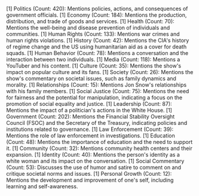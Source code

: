 [1] Politics (Count: 420): Mentions policies, actions, and consequences of government officials.
[1] Economy (Count: 184): Mentions the production, distribution, and trade of goods and services.
[1] Health (Count: 70): Mentions the well-being and disease prevention of individuals and communities.
[1] Human Rights (Count: 133): Mentions war crimes and human rights violations.
[1] History (Count: 42): Mentions the CIA's history of regime change and the US using humanitarian aid as a cover for death squads.
[1] Human Behavior (Count: 78): Mentions a conversation and the interaction between two individuals.
[1] Media (Count: 118): Mentions a YouTuber and his content.
[1] Culture (Count: 35): Mentions the show's impact on popular culture and its fans.
[1] Society (Count: 26): Mentions the show's commentary on societal issues, such as family dynamics and morality.
[1] Relationships (Count: 15): Mentions Jon Snow's relationships with his family members.
[1] Social Justice (Count: 75): Mentions the need for fairness and the potential for manipulation, indicating a focus on the promotion of social equality and justice.
[1] Leadership (Count: 87): Mentions the impact of a politician's actions in the White House.
[1] Government (Count: 202): Mentions the Financial Stability Oversight Council (FSOC) and the Secretary of the Treasury, indicating policies and institutions related to governance.
[1] Law Enforcement (Count: 39): Mentions the role of law enforcement in investigations.
[1] Education (Count: 48): Mentions the importance of education and the need to support it.
[1] Community (Count: 32): Mentions community health centers and their expansion.
[1] Identity (Count: 40): Mentions the person's identity as a white woman and its impact on the conversation.
[1] Social Commentary (Count: 53): Discusses the use of humor and satire to comment on and critique societal norms and issues.
[1] Personal Growth (Count: 12): Mentions the development and improvement of one's self, including learning and self-awareness.
